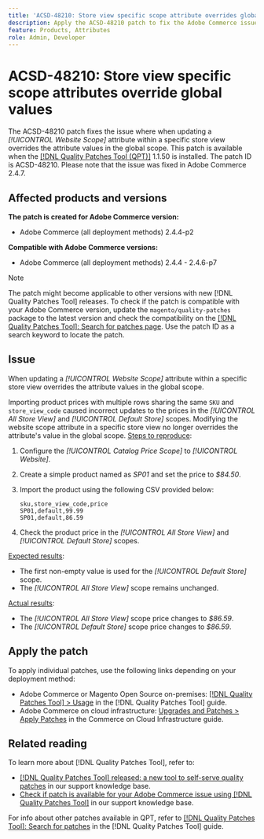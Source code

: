 ```yaml
---
title: 'ACSD-48210: Store view specific scope attribute overrides global values' 
description: Apply the ACSD-48210 patch to fix the Adobe Commerce issue of updating a *[!UICONTROL Website Scope]* attribute in a specific store view overrides the attribute values in the global scope.
feature: Products, Attributes 
role: Admin, Developer
---
```

# ACSD-48210: Store view specific scope attributes override global values

The ACSD-48210 patch fixes the issue where when updating a *[!UICONTROL Website Scope]* attribute within a specific store view overrides the attribute values in the global scope. This patch is available when the [[!DNL Quality Patches Tool (QPT)]](https://experienceleague.adobe.com/en/docs/commerce-knowledge-base/kb/announcements/commerce-announcements/magento-quality-patches-released-new-tool-to-self-serve-quality-patches) 1.1.50 is installed. The patch ID is ACSD-48210. Please note that the issue was fixed in Adobe Commerce 2.4.7.

## Affected products and versions

**The patch is created for Adobe Commerce version:**

* Adobe Commerce (all deployment methods) 2.4.4-p2

**Compatible with Adobe Commerce versions:**

* Adobe Commerce (all deployment methods) 2.4.4 - 2.4.6-p7

>[!NOTE]
>
>The patch might become applicable to other versions with new [!DNL Quality Patches Tool] releases. To check if the patch is compatible with your Adobe Commerce version, update the `magento/quality-patches` package to the latest version and check the compatibility on the [[!DNL Quality Patches Tool]: Search for patches page](https://experienceleague.adobe.com/tools/commerce-quality-patches/index.html). Use the patch ID as a search keyword to locate the patch.

## Issue

When updating a *[!UICONTROL Website Scope]* attribute within a specific store view overrides the attribute values in the global scope.

Importing product prices with multiple rows sharing the same `SKU` and `store_view_code` caused incorrect updates to the prices in the *[!UICONTROL All Store View]* and *[!UICONTROL Default Store]* scopes. Modifying the website scope attribute in a specific store view no longer overrides the attribute's value in the global scope.
<u>Steps to reproduce</u>:

1. Configure the *[!UICONTROL Catalog Price Scope]* to *[!UICONTROL Website]*.
1. Create a simple product named as *SP01* and set the price to *$84.50*.
1. Import the product using the following CSV provided below:
    
    ```
    sku,store_view_code,price
    SP01,default,99.99
    SP01,default,86.59
    ```
    
1. Check the product price in the *[!UICONTROL All Store View]* and *[!UICONTROL Default Store]* scopes.

<u>Expected results</u>:

* The first non-empty value is used for the *[!UICONTROL Default Store]* scope.
* The *[!UICONTROL All Store View]* scope remains unchanged.

<u>Actual results</u>:

* The *[!UICONTROL All Store View]* scope price changes to *$86.59*.
* The *[!UICONTROL Default Store]* scope price changes to *$86.59*.

## Apply the patch

To apply individual patches, use the following links depending on your deployment method:

* Adobe Commerce or Magento Open Source on-premises: [[!DNL Quality Patches Tool] > Usage](https://experienceleague.adobe.com/docs/commerce-operations/tools/quality-patches-tool/usage.html) in the [!DNL Quality Patches Tool] guide.
* Adobe Commerce on cloud infrastructure: [Upgrades and Patches > Apply Patches](https://experienceleague.adobe.com/docs/commerce-cloud-service/user-guide/develop/upgrade/apply-patches.html) in the Commerce on Cloud Infrastructure guide.

## Related reading

To learn more about [!DNL Quality Patches Tool], refer to:

* [[!DNL Quality Patches Tool] released: a new tool to self-serve quality patches](https://experienceleague.adobe.com/en/docs/commerce-knowledge-base/kb/announcements/commerce-announcements/magento-quality-patches-released-new-tool-to-self-serve-quality-patches) in our support knowledge base.
* [Check if patch is available for your Adobe Commerce issue using [!DNL Quality Patches Tool]](/help/tools/quality-patches-tool/patches-available-in-qpt/check-patch-for-magento-issue-with-magento-quality-patches.md) in our support knowledge base.

For info about other patches available in QPT, refer to [[!DNL Quality Patches Tool]: Search for patches](https://experienceleague.adobe.com/tools/commerce-quality-patches/index.html) in the [!DNL Quality Patches Tool] guide.
